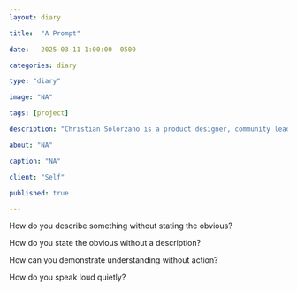 ```yaml
---
layout: diary

title:  "A Prompt"

date:   2025-03-11 1:00:00 -0500

categories: diary

type: "diary"

image: "NA"

tags: [project]

description: "Christian Solorzano is a product designer, community leader, educator, and podcast host."

about: "NA"

caption: "NA"

client: "Self"

published: true

---
```

How do you describe something without stating the obvious?

How do you state the obvious without a description?

How can you demonstrate understanding without action?

How do you speak loud quietly?


